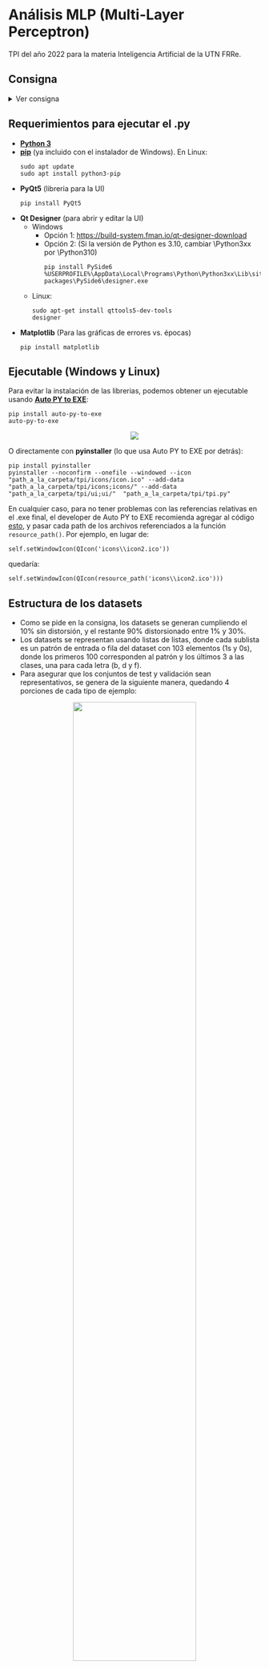 # Análisis MLP (Multi-Layer Perceptron) 
TPI del año 2022 para la materia Inteligencia Artificial de la UTN FRRe. 

## Consigna
<details><summary>Ver consigna</summary>

#### Objetivos:
1. Implementar el algoritmo MLP.
2. Evaluar la precisión (MSE, error de entrenamiento y validación) de una MLP teniendo en cuenta distintas configuraciones: cantidad de capas, cantidad de neuronas, funciones de activación
3. Elaborar un informe completo en base a las pruebas realizadas.

#### Descripción del problema:
Este trabajo consiste en implementar el algoritmo MLP que permita, dado un dataset en R<sup>2</sup> parametrizar la cantidad de capas, neuronas y funciones de activación con los que se entrenará la red neuronal. La idea es desarrollar una aplicación que defina la arquitectura de la red (con 3 salidas, cada una asociada a un patrón de entrada), tome los datos de diferentes datasets, entrene el modelo y devuelva los resultados de clasificación (MSE, error de entrenamiento y validación).

La implementación deberá contar también con una interfaz de usuario para el ingreso de un patrón distorsionado (determinado por el usuario), que será clasificado según alguno de los patrones aprendidos, mostrando los resultados obtenidos.

Los patrones a detectar y clasificar estarán contenidos en una matriz de 10x10 que contendrán las letras b, d, f como se ve en las siguientes figuras:

<p align="center">
<img width="" height="" src="https://user-images.githubusercontent.com/51035369/199028696-ef21051e-c629-44d1-b034-db173e6e0bef.png">
</p>

#### Datasets
- El grupo de trabajo deberá generar 3 datasets que contengan 100, 500 y 1000 ejemplos. El 10% deberán ser patrones sin distorsionar y el resto con una distorsión del 1% al 30%. Los Datasets deberán ser representativos a la hora de definir la distribución de los ejemplos de entrenamiento.

#### Requerimientos mínimos para el entrenamiento
- Por cada Dataset deberán construirse tres conjuntos de validación con 10%, 20% y 30% de los ejemplos. El conjunto de validación debe ser representativo del Dataset de entrenamiento.
- 1 o 2 capas ocultas.
- De 5 a 10 neuronas por capa.
- Funciones de activación: lineal y sigmoidal.
- Coeficiente de aprendizaje entre 0 y 1.
- Término momento entre 0 y 1.

#### Requerimientos mínimos para el reconocimiento
- Patrón distorsionado de 0% a 30% generado de manera automática o manual.

#### Requerimientos mínimos de pruebas para el informe
- Se deberán realizar como mínimo las siguientes pruebas para cada uno de los datasets con conjuntos de validación de 10%, 20% y 30% de patrones:
  - 1 capa oculta de 5 neuronas, función de transferencia lineal, coeficiente de aprendizaje 0,5 y término momento 0,5.
  - 1 capa oculta de 10 neuronas, función de transferencia lineal, coeficiente de aprendizaje 0,5 y término momento 0,5.
  - 2 capas ocultas (primera capa de 5 neuronas, segunda capa de 5 neuronas), función de transferencia lineal, coeficiente de aprendizaje 0,5 y término momento 0,5.
  - 2 capas ocultas (primera capa de 10 neuronas, segunda capa de 10 neuronas), función de transferencia lineal, coeficiente de aprendizaje 0,5 y término momento 0,5.
  - Repetir las mismas pruebas con término momento 0,9.

#### Consideraciones adicionales:
- Se deberá contar con una interfaz de usuario que permita la total operabilidad de la aplicación.
- Las interfaces deberán ser amigables (se aceptarán solamente entornos gráficos) e intuitivas (menú contextual de guía).
- El código debe estar totalmente documentado/comentado.
- El algoritmo debe ser enteramente desarrollado por los alumnos.
- Debe ser una aplicación de escritorio.
</details>

## Requerimientos para ejecutar el .py
- [**Python 3**](https://www.python.org/downloads/)
- [**pip**](https://pypi.org/project/pip/) (ya incluido con el instalador de Windows). En Linux:
  ```
  sudo apt update
  sudo apt install python3-pip
  ```
- **PyQt5** (libreria para la UI)
  ```
  pip install PyQt5
  ```
- **Qt Designer** (para abrir y editar la UI) 
  - Windows
    - Opción 1: https://build-system.fman.io/qt-designer-download
    - Opción 2: (Si la versión de Python es 3.10, cambiar \Python3xx por \Python310)
      ```
      pip install PySide6
      %USERPROFILE%\AppData\Local\Programs\Python\Python3xx\Lib\site-packages\PySide6\designer.exe
      ```
  - Linux:
    ```
    sudo apt-get install qttools5-dev-tools
    designer
    ```
- **Matplotlib** (Para las gráficas de errores vs. épocas)
  ```
  pip install matplotlib
  ```
  
## Ejecutable (Windows y Linux)
Para evitar la instalación de las librerias, podemos obtener un ejecutable usando [**Auto PY to EXE**](https://dev.to/eshleron/how-to-convert-py-to-exe-step-by-step-guide-3cfi):
  ```
  pip install auto-py-to-exe
  auto-py-to-exe
  ```
<p align="center">
<img width="" height="" src="https://user-images.githubusercontent.com/51035369/199046470-f7a59d19-6258-423f-ac75-3876d7c3eb2e.png">
</p>
  
O directamente con **pyinstaller** (lo que usa Auto PY to EXE por detrás):
  ```
  pip install pyinstaller
  pyinstaller --noconfirm --onefile --windowed --icon "path_a_la_carpeta/tpi/icons/icon.ico" --add-data "path_a_la_carpeta/tpi/icons;icons/" --add-data "path_a_la_carpeta/tpi/ui;ui/"  "path_a_la_carpeta/tpi/tpi.py"
  ```
  En cualquier caso, para no tener problemas con las referencias relativas en el .exe final, el developer de Auto PY to EXE recomienda agregar al código [esto](https://nitratine.net/blog/post/issues-when-using-auto-py-to-exe/#the-one-file-resource-wrapper), y pasar cada path de los archivos referenciados a la función `resource_path()`. Por ejemplo, en lugar de:
  ```
  self.setWindowIcon(QIcon('icons\\icon2.ico'))
  ```
  quedaría:
  ```
  self.setWindowIcon(QIcon(resource_path('icons\\icon2.ico')))
  ```
## Estructura de los datasets
- Como se pide en la consigna, los datasets se generan cumpliendo el 10% sin distorsión, y el restante 90% distorsionado entre 1% y 30%. 
- Los datasets se representan usando listas de listas, donde cada sublista es un patrón de entrada o fila del dataset con 103 elementos (1s y 0s), donde los primeros 100 corresponden al patrón y los últimos 3 a las clases, una para cada letra (b, d y f).
- Para asegurar que los conjuntos de test y validación sean representativos, se genera de la siguiente manera, quedando 4 porciones de cada tipo de ejemplo:

<p align="center">
<img width="70%" height="70%" src="https://user-images.githubusercontent.com/51035369/199055338-a007ef82-d296-41e8-af7e-33b57a095ecb.png">
</p>

- Los datasets de test y validación se crean incluyendo ejemplos de cada porción, lo mas similares posibles en tamaño.
- Se estableció que el porcentaje de ejemplos para test debe ser uno que haga divisible por 4 (4 porciones representativas) el número de ejemplos de test para 100, 500 y 1000 ejemplos. Este porcentaje se calculó en un 8%, número que permite que los restantes ejemplos del dataset alcancen para formar todos los conjuntos de validación representativos para los 3 datasets, según los siguientes cálculos:

<p align="center">
<img width="70%" height="70%" src="https://user-images.githubusercontent.com/51035369/199057030-1ae8ed92-41b1-428f-8dfa-4b17188a9445.png">
</p>

- Gráficamente, para un dataset de 1000 ejemplos cuando se toma un 12% para test:

<p align="center">
<img width="70%" height="70%" src="https://user-images.githubusercontent.com/51035369/199052629-9b68372d-e04a-4bd3-a900-6aaade3f6f61.png">
</p>

## Estructura de la red neuronal
- La red se representa también usando lista de listas, donde cada sublista es una capa. 
- Cada neurona dentro cada capa se representa mediante un diccionario, cuyos items varían dependiendo de qué capa se trate.
  - Las neuronas de la capa de entrada solamente tienen salida (que son iguales a las entradas).
  - Las neuronas de las capas ocultas y de salida contienen:
    - **pesos**: Una lista con los pesos de las conexiones entre la unidad actual y todas las unidades de la capa anterior. Por lo tanto, hay tantos pesos como neuronas en la capa anterior.
    - **cambiosPeso**: Usado para el cálculo del término momento. Se actualizan en cada actualización de pesos.
    - **net**: Almacena el cálculo del net de la neurona.
    - **salida**: Almacena el cálculo de la salida de la neurona.
    - **delta**: Almacena el cálculo del término de error de la neurona.
  - Las neuronas de la capa de salida almacenan, además de lo anterior:
    - **salidaDeseada**: Valor de uno de los 3 últimos elementos del patrón.
  
## Partes de la aplicación de escritorio
> Descarga de la aplicación: [Windows](https://drive.google.com/file/d/1WtA38S4O7MvZgWZLr3xD9tKdn52uQ3Ge/view?usp=sharing) / [Linux](https://drive.google.com/file/d/1CCp0kANpVLxpkK-MhyXm5l_y_MWBBv3B/view?usp=sharing)

La aplicación se divide en 2 pestañas principales: **"Entrenamiento y test"** y **"Probar patrón"**.

### Pestaña **"Entrenamiento y test"**:

<p align="center">
<img width="80%" height="80%" src="https://user-images.githubusercontent.com/51035369/200418814-98371479-d96a-4e68-90cf-05c333a66951.png">
</p>

- **Sección 1**: 
  - Se comienza generando un dataset de 100, 500 o 1000 ejemplos, con el botón "Generar". 
  - También es posible comenzar cargando el .txt de un dataset guardado previamente, con el botón "Cargar".
  - Es posible "Guardar" el dataset generado, en cuyo caso se crea un .txt con un string de la estructura de lista de listas del dataset (el botón se activa cuando genero o cargo un dataset).
- **Sección 2**:
  - Es posible seleccionar una de las arquitecturas de red predefinidas (dadas en la consigna del TPI) y crear la estructura de la red con el botón "Crear red".
  - También es posible ingresar manualmente los parámetros de la red neuronal.
  - Se habilita una vez generado/cargado un dataset.
- **Sección 3**:
  - Esta parte corresponde al entrenamiento. Podemos entrenar la red hasta que el error de época resulte aceptablemente pequeño (menor al error aceptable ingresado), o por un número de iteraciones/épocas fijado. En el primer caso, se limita el entrenamiento a 200 épocas, para evitar que siga indefinidamente cuando la red no converge.
  - Una vez terminado el entrenamiento, se presentan los resultados (número de épocas que llevó el entrenamiento, y errores de entrenamiento y de validación de la última época).
  - Las redes y su estado resultante del entrenamiento son guardadas luego del mismo, para poder seleccionarlas más adelante en la etapa de test, o para porbar un patrón.
  - Se habilita una vez creada la red.
- **Sección 4**:
  - Esta parte corresponde al testing. Es posible seleccionar una red previamente entrenada con la que probar los patrones del dataset de test y calcular la precisión.
  - Se habilita una vez terminado el entrenamiento.
- **Sección 5**:
  - Sección a modo de "consola", que muestra diferentes informaciones a medida que se realiza el proceso.
- **Sección 6**:
  - Estos botones permiten visualizar el contenido de la red (botón "Red"), o de los diferentes conjuntos (Botones "Entrenamiento", "Test", "Validación 10%", "Validación 20%", y "Validación 30%") en forma tabular y gráfica:
  
<p align="center">
<img width="60%" height="60%" src="https://user-images.githubusercontent.com/51035369/200420425-1e48df7b-3e03-40a3-bc80-38c48dce71c5.png">
</p>

<p align="center">
<img width="60%" height="60%" src="https://user-images.githubusercontent.com/51035369/200420528-22a0e6ab-053c-4b71-9c45-edbc71fb3964.png">
</p>    
    
- Pestaña **"Probar patrón"**:

<p align="center">
<img width="80%" height="80%" src="https://user-images.githubusercontent.com/51035369/200421015-fc7198c9-91b7-43ce-a1b2-78863d0b8406.png">
</p>

- **Sección 7**:
  - En esta parte se selecciona la red previamente entrenada con la que se desea probar los patrones.
- **Sección 8**:
  - Esta sección cumple con la parte de la consigna que solicitaba una opción para el ingreso de un patrón distorsionado que debía ser clasificado.
  - Primero se debe seleccionar una letra y la distorsión, y luego presionar el botón "Distorsionar" para habilitar la sección de clasificación de la derecha. Además, la aplicación comprueba si el patrón distorsionado fué usado en el entranamiento (en cuyo caso "¿Patrón usado para entrenar?" dirá que "Si").
  - En la parte derecha, con el botón "Clasificar" se ingresa el patrón a la red seleccionada, se muestra la letra representada por la salida de la red, y las salidas obtenidas por cada neurona de salida (yb, yd, e yf).
- **Sección 9**:
  - Parecida a la sección de arriba, pero permite clasificar un cierto número de patrones (de letras aleatorias, con distorsión aleatoria entre 0 y 30%), comprobando que no hayan sido usados para entrenar, y arroja los resultados de precisión.

## Instrucciones de uso de la aplicación

> Descarga de la aplicación: [Windows](https://drive.google.com/file/d/1WtA38S4O7MvZgWZLr3xD9tKdn52uQ3Ge/view?usp=sharing) / [Linux](https://drive.google.com/file/d/1CCp0kANpVLxpkK-MhyXm5l_y_MWBBv3B/view?usp=sharing)

1. **Generar/Cargar dataset:** 
     - En la **Sección 1**, seleccionar el tamaño del dataset a generar, y presionar el botón **"Generar"** (se habilita después de seleccionar un tamaño). También es posible usar el botón **"Cargar"** para cargar el archivo .txt de un dataset guardado previamente con la aplicación. Opcionalmente, luego de cargar/generar un dataset, se habilita el botón **"Guardar"**, que guarda el dataset en la ruta del ejecutable.
       
       ![2022-11-07 22_44_46-Window](https://user-images.githubusercontent.com/51035369/200431389-a95e57ff-46a4-4903-b72c-c0e95898df82.png)
       
     - La generación o la carga de un dataset produce la división del mismo en dos partes: entrenamiento y test. A su vez, con ejemplos del dataset de entrenamiento se forman los 3 conjuntos de validación. Por lo tanto, **los conjuntos o datasets resultantes son 5**.
       
       ![2022-11-07 22_29_20-Window](https://user-images.githubusercontent.com/51035369/200432193-eecdced6-9646-4d58-b746-2d9679c12888.png)
       
     - Luego, se habilita la **Sección 2** para crear una estructura de red, y los botones de la **Sección 6** para ver los diferentes conjuntos formados.
       
       ![2022-11-07 22_49_43-Window](https://user-images.githubusercontent.com/51035369/200432402-0466b0b8-1958-47a1-81f4-a8971f5fa602.png)

2. **Crear estructura de red**:
     - En la **Sección 2** tenemos 2 opciones:
       - **Seleccionar arquitectura predefinida de la lista**: En cuyo caso los campos de los de parámetros de abajo se rellenan automáticamente con los parámetros de la arquitectura seleccionada.
       
         ![2022-11-07 22_54_05-Window](https://user-images.githubusercontent.com/51035369/200432727-18596035-6ed8-4ca3-86df-024ac512d39f.png)

       - **Seleccionar parámetros personalizados**: Es posible seleccionar otros valores de los parámetros para crear una arquitectura no listada en las predefinidas. Si los valores seleccionados coinciden con los de una arquitectura predefinida, ésta aparace automáticamente seleccionada en la lista. De la misma forma, cuando seleccionamos una arquitectura predefinida, y luego cambiamos alguno de los parámetros, la misma deja de estar seleccionada en la lista.
       
         ![2022-11-07 22_54_48-Window](https://user-images.githubusercontent.com/51035369/200432812-70450cfa-4d53-4f69-a7fa-576b5aad70cd.png)

     - Una vez configurada la arquitectura deseada, presionar el botón "Crear red". Luego, se habilita parte de la **Sección 3** y el botón "Red actual" de la **Sección 6**, para ver el contenido de la red creada.

       ![2022-11-07 22_55_46-Window](https://user-images.githubusercontent.com/51035369/200433048-be17315a-ee5d-4a7c-9d54-61e2cf67d957.png)

     - **ACLARACIÓN**: En cada momento, hay una "red actual" cargada, con la que se entrena, se testea y se prueban patrones, y es la que se ve con el botón "Red actual". Crear una nueva red o seleccionar una red entrenada guardada previamente de una de las listas, sobreescribe automáticamente esa red actual, pasando la nueva red (creada o seleccionada) a ser la actual.
3. **Entrenar la red creada**:
     - En la **Sección 3** tenemos 2 opciones para la condición de fin del entrenamiento:
     
       ![2022-11-07 22_41_23-Window](https://user-images.githubusercontent.com/51035369/200433365-47550610-7b0d-4d1f-b8d1-f53df033d2b6.png)
       
       - **Seleccionar un error aceptable:** El entrenamiento termina cuando el Error de entrenamiento promedio (promedio de los MSE de cada patrón en una época) resulta por debajo del error aceptable ingresado. Opcionalmente, descomentando el código en las líneas 977 a 981 y comentando las líneas 993 a 997, el entrenamiento terminará cuando el error de entrenamiento de CADA patrón esté por debajo del error aceptable.
         
         ![2022-11-07 22_19_34-Window](https://user-images.githubusercontent.com/51035369/200433406-97d428b6-5f5f-4192-8afe-b0cfc01294ac.png)
         
         ![2022-11-07 22_19_53-Window](https://user-images.githubusercontent.com/51035369/200433426-a16033a7-4719-41dd-8505-78dcd0ccec75.png)

       - **Seleccionar un número de épocas/iteraciones fijo**: El entrenamiento se hace por un número de épocas fijado, independientemente del Error de entrenamiento como en el caso anterior.
     - Una vez seleccionada una opción, presionar el botón **"Entrenar"** para comenzar el entrenamiento. En realidad, esto lleva a cabo 3 entrenamientos (considerando en cada uno un conjunto de validación distinto). En cada uno de esos 3 entrenamientos:
       - Se restan o quitan los ejemplos de uno conjunto de validación al dataset de entrenamiento original, y se entrena con el conjunto resultante. 
       - Al final de cada época dentro de ese entrenamiento, se resguarda el Error de entrenamiento (promedio de los errores de cada patrón en la época) y el Error de validación (promedio de los errores resultantes al aplicar cada uno de los patrones del conjunto de validación a la red), para poder generar los gráficos de MSE promedio vs. Épocas.
       - Al final, se guarda la red entrenada (con los pesos resultantes), para ser seleccionada en la etapa de test o en la prueba de patrones (segunda pestaña). Por lo tanto, al final de la etapa de entrenamiento quedan guardadas 3 redes entrenadas (misma arquitectura, entrenada considerando 3 conjuntos de validación). Internamente, también se guarda la arquitectura de la red, y los conjuntos de entrenamiento, test y validación asociados (estos últimos porque se los necesita para más adelate y corren el riesgo de ser sobreescritos al crear un nuevo dataset).
     - Al finalizar el entrenamiento, se muestran:
       - **Resultados:** Épocas que llevó el entrenamiento, Error de entrenamiento de la última época, y Error de validación de la última época.
       
           ![2022-11-07 22_42_09-Window](https://user-images.githubusercontent.com/51035369/200434007-12138a54-c41c-4a38-ae2e-0d3ca24ad65e.png)

       - **Gráficos de MSE promedio vs. Épocas:** Cada gráfico representa el Error de entrenamiento y Error de validación por cada época.
       
           ![Figure_1](https://user-images.githubusercontent.com/51035369/200434033-6bbcf586-0fc9-4d07-8829-3a07a5d9a751.png)

     - Se habilita una parte de la **Sección 4** y la **Sección 7**.
     
En este momento podemos elegir realizar el test, o bien ir a la segunda pestaña para probar patrones distorsionados

4. **Realizar el test**:
     - En la **Sección 4** seleccionar la red entrenada previamente con la que queremos realizar el test, y presionar el botón "Hacer test". Esto inserta los patrones del dataset de test guardado en la red seleccionada, en dicha red. Luego calcula las salidas, detecta la letra representada por las salidas y la compara con la salida deseada, obteniendo el número de clasificaciones correctas.
       
       ![2022-11-07 23_19_17-Window](https://user-images.githubusercontent.com/51035369/200436074-77db6ca6-f7e6-4ef1-a793-6f40a487ff8f.png)

     - Se muestran los resultados (Clasificaciones correctas, números de casos de prueba, y la precisión, calculada a partir de los dos primeros), junto con el gráfico de los Errores por cada patrón.
     
       ![Figure_1](https://user-images.githubusercontent.com/51035369/200439614-6f25f033-53aa-4384-aca5-deb6557cd9ed.png)

       ![2022-11-07 23_19_41-Window](https://user-images.githubusercontent.com/51035369/200436701-53e568e9-a6e4-42d2-914e-9bf8730f51e3.png)

5. **Probar patrones** (segunda pestaña):
     - En la **Sección 7** seleccionar la red entrenada previamente con la que queremos probar patrones distorsionados.
     
       ![2022-11-07 23_27_21-Window](https://user-images.githubusercontent.com/51035369/200437109-599be7fd-a506-4c4a-a6f0-30bca024d8ee.png)

     - Esto carga la red seleccionada como red actual, junto con los datasets guardados con la misma (los datasets de entrenamiento y validación guardados en la red seleccionada se usan para comprobar si un patrón aleatorio fué usado en el entrenamiento de esa red), y habilita la **Sección 7** y la **Sección 8**.
     - Luego, tenemos 2 opciones:
       - **Sección 7: Generar y clasificar un patrón con distorsión aleatoria**

           ![image](https://user-images.githubusercontent.com/51035369/200440431-32251ae2-33b1-4f0b-8f45-317418c28496.png)

           - Seleccionar una letra con uno de los 3 botones (se muestra la letra en la matriz de pixeles).
           - Seleccionar la distorsión a generar. **ACLARACIÓN**: El programa comprueba si el patrón distorsionado resultante es uno de los patrones usados para entrenar la red. Si lo fué, se muestra "Si" en el label "¿Patrón usado para entrenar?", mientras que si no, se muestra "No".
           - Presionar el botón "Distorsionar" (se muestra la letra distorsionada en la matriz de pixeles). Esto habilida la parte derecha de la Sección 7, donde clasificamos la letra distorsionada.
           - Presionar el botón "Clasificar". Se muestra la letra que representa la salida de la red al insertar el patrón distorsionado, junto con los valores de salida que se usaron para clasificar la letra.
       - **Sección 8: Generar y clasificar un número dado de patrones con distoriones aleatorias**:

           ![image](https://user-images.githubusercontent.com/51035369/200439675-bf7048ab-9a92-4c36-abb8-96a88aaf7650.png)

           - Ingresar el número de patrones distorsionados a generar.
           - Presionar el botón "Probar patrones". Se muestra a la izquierda la matriz de pixeles con cada patrón generado, junto con la letra clasificada a la derecha. **ACLARACIÓN**: Al igual que en la Sección 7, se comprueba si cada patrón generado fué usado en el entrenamiento de la red, y solamente se usan aquellos que no lo fueron.
           - Se muestran los resultados de precisión.


## Estructuración del código
- Importación de librerias necesarias (PyQt5, sys, os, random, time, math, matplotlib, numpy).
- `resource_path()`: Función para no tener problemas con las rutas en la conversion a .exe. Todos los paths que referencian a archivos externos se pasan a esta función. 
- **Funciones para la creación e impresión de patrones y datasets**:
  - `inicializarPatrones()`: Devuelve los patrones de las 3 letras, en forma de listas de 100 elementos con 1 y 0, usando las posiciones ocupadas por cada letra, considerando la matriz como una lista de 100 elementos (del 0 al 99).
  - `imprimirMatriz()`: Recibe un patrón e imprime la matriz de pixeles.
  - `generarDistorsion()`: Distorsiona el patron pasado un porc% (cambia "porc" veces 0 por 1, y 1 por 0).
  - `generarDataset()`: Retorna el dataset completo, y los conjuntos de entrenamiento, test, y validación generados como se explica [más arriba](https://github.com/angelogllrd/TPI-MLP-Multi-Layer-Perceptron/blob/main/README.md#estructura-de-los-datasets).
  - `cargarDataset()`: Se usa en la 1ra pestaña, con el boton "Cargar". Toma un dataset completo (con los 100, 500 o 1000 ejemplos) y extrae los demás datasets usando la misma lógica que `generarDataset()`.
  - `convertirStringADataset()`: Convierte una string de lista de listas a una estructura de lista de listas. Se usa cuando se carga un dataset desde un .txt.
  - `imprimirDataset1()`: Imprime el dataset en forma gráfica (matrices de los patrones), usando `imprimirMatriz()`.
  - `imprimirDataset2()`: Imprime el dataset en forma tabular.
  - `restarDatasets()`: Quita de un dataset filas de otro. Se lo usa para restar al conjunto de entrenamiento los de validación.
- **Creación de la red y de funciones para el algoritmo**:
  - `crearRed()`: Crea la estructura de la red, con sus capas y neuronas en cada capa, tal como se describe [más arriba](https://github.com/angelogllrd/TPI-MLP-Multi-Layer-Perceptron/blob/main/README.md#estructura-de-la-red-neuronal).
  - `imprimirRed1()`: Muestra el contenido de la red en su estado actual, por cada capa (no se la usa).
  - `imprimirRed2()`: Igual que la anterior, pero muestra la red de forma más ordenada.
  - `inicializarPesos()`: Corresponde al Paso 1. Inicializa los pesos de la red con valores pequeños aleatorios (entre -0.5 y 0.5)
  - `aplicarPatronDeEntrada()`: Corresponde al Paso 2. Presenta un patrón de entrada del dataset, copiándolo a la salida de las neuronas de la capa de entrada. También inserta las salidas deseadas (3 últimos elementos del patrón) en las salidas deseadas de las neuronas de entrada.
  - `calcularSalidasRed()`: Corresponde al Paso 3. Propaga las entradas y calcular las salidas de la red.
  - `calcularNetNeurona()`: Calcula el net de cada neurona. Usado en `calcularSalidasRed()`.
  - `calcularSalidaNeurona()`: Calcula la salida de cada neurona, dependiendo de la capa y la función de transferencia asociada. Usado en `calcularSalidasRed()`.
  - `funcionLineal()`: Recibe el net y devuelve el resultado de la función lineal.
  - `funcionSigmoidal()`: Recibe el net y devuelve el resultado de la función sigmoidal. Además, trata los casos cuando el net pasado es menor a -709.78271, lo que provoca un overflow en la representación en coma flotante.
  - `calcularTerminosErrorRed()`: Corresponde al Paso 4. Calcula los términos de error para neuronas de salida y ocultas, comenzando por las de salida (propagación de errores hacia atrás).
  - `calcularTerminoError()`: Determina un termino de error en base a la capa actual, la neurona actual, y el numero de esa neurona. Usada en `calcularTerminosErrorRed()`.
  - `derivadaFuncionSigmoidal()`: Calcula la derivada de la función sigmoidal. Usada en `calcularTerminoError()`.
  - `actualizarPesosRed()`: Corresponde al Paso 5. Actualiza los pesos de la red.
  - `calcularMSE()`: Corresponde al Paso 6. Calcula el error cuadrático medio entre la salida obtenida y la deseada.
- **UI, definición de clases, atributos y métodos**:
  - `class UI()`: Clase correspondiente a la ventana principal.
    - `uic.loadUi()`: Carga el archivo .ui de la ventana principal.
    - `initUI()`: Hace inicializaciones como: poner nombre a la ventana, centrarla, mostrar en el panel de la derecha la instrucción inicial, colocar el ícono a la ventana, y mostrar la ventana.
    - Antes de los demás métodos, existen secciones para definir atributos:
      - "Labels": Se crea listas con los objetos label de cada matriz de pixeles de la segunda pestaña. Más adelante, recorrer estas listas es lo que permite pintar los patrones en la matriz.
      - "Acciones disparadas por push buttons": Se definen a qué métodos llama cada push button cuando es presionado.
      - "Acciones disparadas por spin boxes": Se define el método llamado cuando cambia el valor de un spin box.
      - "Acciones disparadas por sliders": Se define el método llamado cuando se mueve un slider.
      - "Desactivación inicial de label+spinbox de tamaño de capa oculta 2": Activa la opción de tamaño de la 2da capa oculta, si el spinbox de número de capa ocultas está en 2, o la desactiva si vuelve a 1.  
      - Desactivación inicial del label y botones para mostrar red y datasets: Descativa los botones de la esquina inferior derecha, que sirven para mostrar el contenido de la red y los datasets.
      - Desactivaciones iniciales de la 2da pestaña: Desactiva los elementos de la segunda pestaña, hasta que no se haga el entrenamiento.
      - Inicialización de letra ingresada: Más adelante sirve para saber si ya se presionó o no alguno de los botones de las letras de la segunda pestaña.
    - `center()`: Sirve para centrar la ventana en la pantalla. Llamado en `initUI()`.
    - `mostrarPorConsola()`: Concatena un string al contenido ya existente en el panel negro de la derecha
    - Métodos para la primera pestaña:
      - `generarDataset()`: Verifica si alguno de los radio buttons (100, 500 o 1000) se seleccionó y genera los datasets correspondientes. Llamado por el botón "Generar". Activa el botón "Guardar", la sección de "Arquitectura de la red" y los botones para ver los datasets de Entrenamiento, Test, Validación 10%, Validación 20%, y Validación 30%.
      - `guardarDataset()`: Guarda el dataset generado/cargado como un .txt en la misma ruta del .py. Llamado por el botón "Guardar".
      - `cargarDataset()`: Carga un .txt de un dataset guardado previamente, y genera los datasets correspondientes. Llamado por el botón "Cargar". Activa el botón "Guardar", la sección de "Arquitectura de la red" y los botones para ver los datasets de Entrenamiento, Test, Validación 10%, Validación 20%, y Validación 30%.
      - `tratarSpinBoxCapaOculta2()`: Activa o desactiva el spinbox de tamaño de capa oculta 2 y su label, dependiendo del número de capas ocultas. Llamado por el evento de cambio de valor del spin box de dicho valor.
      - `crearRed()`: Toma los parámetros seleccionados para la red, y crea la estructur. Activa la sección de "Entrenamiento" y el botón de la esquina inferior derecha "Red" para ver el contenido de la red.
      - `entrenarRed()`: De acuerdo a la opción seleccionada, realiza el entrenamiento hasta que el error ingresado resulte aceptablemmente pequeño para cada uno de los patrones del dataset, o durante un número fijo de épocas o patrones. Una vez finalizado el entrenamiento, arroja los resultados. Llamado por el botón "Entrenar". Activa la sección de "Hacer test" y las secciones de la segunda pestaña.
      - `vaciarRed()`: Asigna al atributo "red" una estructura de red vacia. Se usa para resetear la red en cada entrenamiento. Llamado dentro de `entrenarRed()`.
      - `probarDataset()`: Calcula la precisión de la clasificación de los patrones de un dataset, y retorna dicha precisión y el número de clasificaciones correctas.
      - `probarPatron()`: Presenta un patrón a la red, calcula la salida, comprueba si la salida obtenida es igual a la deseada, y devuelve 1 o 0 dependiendo de la coincidencia, las salidas obtenida convertidas a binario, y las salidas sin convertir.
      - `graficarErrores()`: Genera un gráfico comparando los MSE contra las épocas. Llamado por `entrenarRed()`.
      - `hacerTest()`: Calcula la precisión en la clasificación del conjunto de test. Llamado por el botón "Hacer test".
    - Métodos para la segunda pestaña:
      - `tratarLineEditSlider()`: Traslada el valor del slider al line edit de la derecha, a medida que se lo mueve.
      - `tratarLetra()`: Llamado al presionar el botón de alguna de las letras (botones "b", "d", y "f"). Hace que se muestre por "consola" la letra seleccionada, que se muestre en la matriz de pixeles, y guarda dicha letra en su respectivo atributo.
      - `setLetraIngresada`: Guarda la letra seleccionada. Llamado en `tratarLetra()`.
      - `getLetraIngresada()`: Devuelve la letra seleccionada previamente.
      - `mostrarLetra()`: Pinta una matriz de pixeles de acuerdo al patrón pasado.
      - `borrarLetra()`: Pone en blanco una matriz de pixeles.
      - `generarDistorsion()`: Muestra la letra distorsionada en la 1ra matriz. Llamado al presionar el botón "Distorsionar". 
      - `copiarPatron()`: Devuelve una copia del patrón sin distorsionar de la letra pasada.
      - `guardarPatronDistorsionado()`: Guarda una copia del patrón distorsionado en su correspondiente atributo, para que esté disponible a la hora de clasificar.
      - `comprobarPatron()`: Comprueba si un patrón fue usado para el entrenamiento.
      - `clasificarPatron()`: Presenta un patrón a la red y muestra la letra que representa la salida de la misma. Llamado por el botón "Clasificar".
      - `probarPatrones()`: Clasifica un número dado de patrones aleatorios y muestra la precisión resultante. Llamado con el botón "Probar patrones"
    - Métodos para ver contenido de la red y de datasets:
      - `verDataset`: Abre una ventana con el dataset pasado mostrado en forma tabular y gráfica, usando `imprimirDataset1()` e `imprimirDataset2()`.
      - `verRed()`: Abre una ventana que muestra la estructura y contenido actual de la red, usando `imprimirRed2()`.
  - `class UI_dialog_dataset()`: Clase correspondiente a la ventana de visualización de los datasets.
  - `class UI_dialog_red()`: Clase correspondiente a la ventana de visualización de la red.
- Programa principal:
  - Se inicializan los patrones de cada letra.
  - Se inicializa la app
